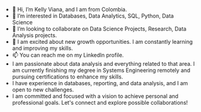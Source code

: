 - 👋 Hi, I’m Kelly Viana, and I am from Colombia.
- 👀 I’m interested in Databases, Data Analytics, SQL, Python, Data Science
- 💞️ I’m looking to collaborate on Data Science Projects, Research, Data Analysis projects.
- 🌱 I am excited about new growth opportunities. I am constantly learning and improving my skills.
- 📫 You can reach me on my LinkedIn profile.
- I am passionate about data analysis and everything related to that area. I am currently finishing my degree in Systems Engineering remotely and pursuing certifications to enhance my skills.
- I have experience in databases, reporting, and data analysis, and I am open to new challenges.
- I am committed and focused with a vision to achieve personal and professional goals. Let's connect and explore possible collaborations!
